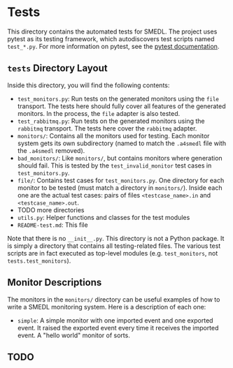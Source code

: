Tests
=====

This directory contains the automated tests for SMEDL. The project uses pytest
as its testing framework, which autodiscovers test scripts named `test_*.py`.
For more information on pytest, see the [pytest documentation][pytest-docs].

`tests` Directory Layout
------------------------

Inside this directory, you will find the following contents:

- `test_monitors.py`: Run tests on the generated monitors using the `file`
  transport. The tests here should fully cover all features of the generated
  monitors. In the process, the `file` adapter is also tested.
- `test_rabbitmq.py`: Run tests on the generated monitors using the `rabbitmq`
  transport. The tests here cover the `rabbitmq` adapter.
- `monitors/`: Contains all the monitors used for testing. Each monitor system
  gets its own subdirectory (named to match the `.a4smedl` file with the
  `.a4smedl` removed).
- `bad_monitors/`: Like `monitors/`, but contains monitors where generation
  should fail. This is tested by the `test_invalid_monitor` test cases in
  `test_monitors.py`.
- `file/`: Contains test cases for `test_monitors.py`. One directory for each
  monitor to be tested (must match a directory in `monitors/`). Inside each one
  are the actual test cases: pairs of files `<testcase_name>.in` and
  `<testcase_name>.out`.
- TODO more directories
- `utils.py`: Helper functions and classes for the test modules
- `README-test.md`: This file

Note that there is no `__init__.py`. This directory is not a Python package. It
is simply a directory that contains all testing-related files. The various test
scripts are in fact executed as top-level modules (e.g. `test_monitors`, not
`tests.test_monitors`).

Monitor Descriptions
--------------------

The monitors in the `monitors/` directory can be useful examples of how to
write a SMEDL monitoring system. Here is a description of each one:

- `simple`: A simple monitor with one imported event and one exported event. It
  raised the exported event every time it receives the imported event. A "hello
  world" monitor of sorts.

TODO
----

[pytest-docs]: https://docs.pytest.org/en/stable/
